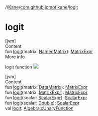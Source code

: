 //[Kane](../index.md)/[com.github.jomof.kane](index.md)/[logit](logit.md)



# logit  
[jvm]  
Content  
fun [logit](logit.md)(matrix: [NamedMatrix](../com.github.jomof.kane.impl/-named-matrix/index.md)): [MatrixExpr](-matrix-expr/index.md)  
More info  


logit function ![](https://jomof.github.io/kane/figures/logit-profile.svg)

  


[jvm]  
Content  
fun [logit](logit.md)(matrix: [DataMatrix](../com.github.jomof.kane.impl/-data-matrix/index.md)): [MatrixExpr](-matrix-expr/index.md)  
fun [logit](logit.md)(matrix: [MatrixExpr](-matrix-expr/index.md)): [MatrixExpr](-matrix-expr/index.md)  
fun [logit](logit.md)(scalar: [ScalarExpr](-scalar-expr/index.md)): [ScalarExpr](-scalar-expr/index.md)  
fun [logit](logit.md)(scalar: [Double](https://kotlinlang.org/api/latest/jvm/stdlib/kotlin/-double/index.html)): [ScalarExpr](-scalar-expr/index.md)  
val [logit](logit.md): [AlgebraicUnaryFunction](../com.github.jomof.kane.impl.functions/-algebraic-unary-function/index.md)  



